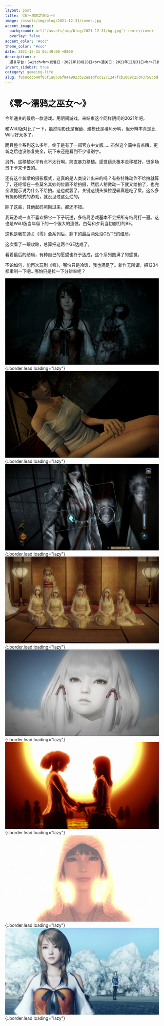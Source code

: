 ```yaml
---
layout: post
title: 《零～濡鸦之巫女～》
image: /assets/img/blog/2021-12-31/cover.jpg
accent_image: 
  background: url('/assets/img/blog/2021-12-31/bg.jpg') center/cover
  overlay: false
accent_color: '#ccc'
theme_color: '#ccc'
date: 2021-12-31 03:49:00 +0800
description: >
  通关平台：Switch<br>发售日：2021年10月28日<br>通关日：2021年12月31日<br>开发商：光荣特库摩<br>发行商：光荣特库摩游戏
invert_sidebar: true
category: gameing-life
slug: f8b8cdcb40f85f1a0b36f84a9923b22ea1dfcc1271247fcb1069c25d43758cbd
---
```


# 《零～濡鸦之巫女～》

今年通关的最后一款游戏。用阴间游戏，来结束这个同样阴间的2021年吧。

和WiiU版对比了一下，虽然阴影还是锯齿、建模还是棱角分明，但分辨率真是比WiiU好太多了。

而且整个系列这么多年，终于是有了一部官方中文版......虽然这个简中有点糟，更新之后也没修复完全，玩下来还是看到不少错别字。

另外，这移植水平有点不太行啊，简直暴力移植。感觉镜头根本没移植好，很多场景下卡来卡去的。

还有这个新增的摄影模式，这真的是人类设计出来的吗？有些特殊动作不给拍就算了，还经常在一些莫名其妙的位置不给拍摄，然后人稍微动一下就又给拍了，也完全没提示说为什么不给拍。这也就罢了，关键这镜头操控逻辑真是吃了屎，这么多有摄影模式的游戏，就没见过这么烂的。

除了这些，其他起码照搬过来，都还不错。

我玩游戏一直不喜欢把它一下子玩透，多结局游戏基本不会把所有结局打一遍。这也是WiiU版当年留下的一个很大的遗憾，白菊和夕莉当初都打的BE。

这也是我在通关《零》全系列后，剩下的最后两处没GE/TE的结局。

这次看了一眼攻略，总算把这两个GE达成了。

看着最后的结局，有种自己的愿望也终于达成，这个系列圆满了的感觉。

不论如何，能再次玩到《零》，哪怕只是冷饭，我也满足了。新作无所谓，把1234都重制一下吧...哪怕只是拉一下分辨率呢？

![](/assets/img/blog/2021-12-31/1.jpg){:.border.lead loading="lazy"}
![](/assets/img/blog/2021-12-31/2.jpg){:.border.lead loading="lazy"}
![](/assets/img/blog/2021-12-31/3.jpg){:.border.lead loading="lazy"}
![](/assets/img/blog/2021-12-31/4.jpg){:.border.lead loading="lazy"}
![](/assets/img/blog/2021-12-31/5.jpg){:.border.lead loading="lazy"}
![](/assets/img/blog/2021-12-31/6.jpg){:.border.lead loading="lazy"}
![](/assets/img/blog/2021-12-31/7.jpg){:.border.lead loading="lazy"}
![](/assets/img/blog/2021-12-31/8.jpg){:.border.lead loading="lazy"}

